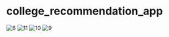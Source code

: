 # college_recommendation_app

![6](https://github.com/user-attachments/assets/c7eb3ca5-bb4f-4d15-8509-59ed764f5194)
![11](https://github.com/user-attachments/assets/2ae7c34e-ab98-4d2b-bbe4-a08e2d110055)
![10](https://github.com/user-attachments/assets/06177e88-df1d-444c-85cc-c9f3d0fe22fb)
![9](https://github.com/user-attachments/assets/3d4601f9-be39-4215-9a78-3f3f9402d801)
